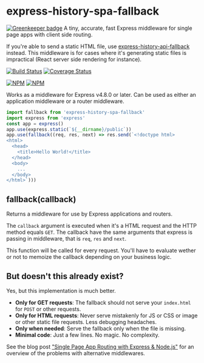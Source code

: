 # express-history-spa-fallback

[![Greenkeeper badge](https://badges.greenkeeper.io/stipsan/express-history-spa-fallback.svg)](https://greenkeeper.io/)
A tiny, accurate, fast Express middleware for single page apps with client side routing.

If you're able to send a static HTML file, use [express-history-api-fallback](https://www.npmjs.com/package/express-history-api-fallback) instead. This middleware is for cases where it's generating static files is impractical (React server side rendering for instance).

[![Build Status](https://travis-ci.org/stipsan/express-history-spa-fallback.svg?branch=master)](https://travis-ci.org/stipsan/express-history-spa-fallback)
[![Coverage Status](https://coveralls.io/repos/github/stipsan/express-history-spa-fallback/badge.svg?branch=master)](https://coveralls.io/github/stipsan/express-history-spa-fallback?branch=master)

[![NPM](https://nodei.co/npm/express-history-spa-fallback.png?downloadRank=true)](https://www.npmjs.com/package/express-history-spa-fallback)
[![NPM](https://nodei.co/npm-dl/express-history-spa-fallback.png?months=3&height=2)](https://nodei.co/npm/express-history-spa-fallback/)

Works as a middleware for Express v4.8.0 or later. Can be used as either an application middleware or a router middleware.

```js
import fallback from 'express-history-spa-fallback'
import express from 'express'
const app = express()
app.use(express.static(`${__dirname}/public`))
app.use(fallback((req, res, next) => res.send(`<!doctype html>
<html>
  <head>
    <title>Hello World!</title>
  </head>
  <body>
    ...
  </body>
</html>`)))
```

## fallback(callback)
Returns a middleware for use by Express applications and routers.

The `callback` argument is executed when it's a HTML request and the HTTP method equals `GET`.
The callback have the same arguments that express is passing in middleware, that is `req`, `res` and `next`.

This function will be called for every request. You'll have to evaluate wether or not to memoize the callback depending on your business logic.

## But doesn't this already exist?
Yes, but this implementation is much better.

- **Only for GET requests**: The fallback should not serve your `index.html` for `POST` or other requests.
- **Only for HTML requests**: Never serve mistakenly for JS or CSS or image or other static file requests. Less debugging headaches.
- **Only when needed**: Serve the fallback only when the file is missing.
- **Minimal code**: Just a few lines. No magic. No complexity.

See the blog post ["Single Page App Routing with Express & Node.js"](https://ninja.sg/spa-router-fallback/) for an overview of the problems with alternative middlewares.
